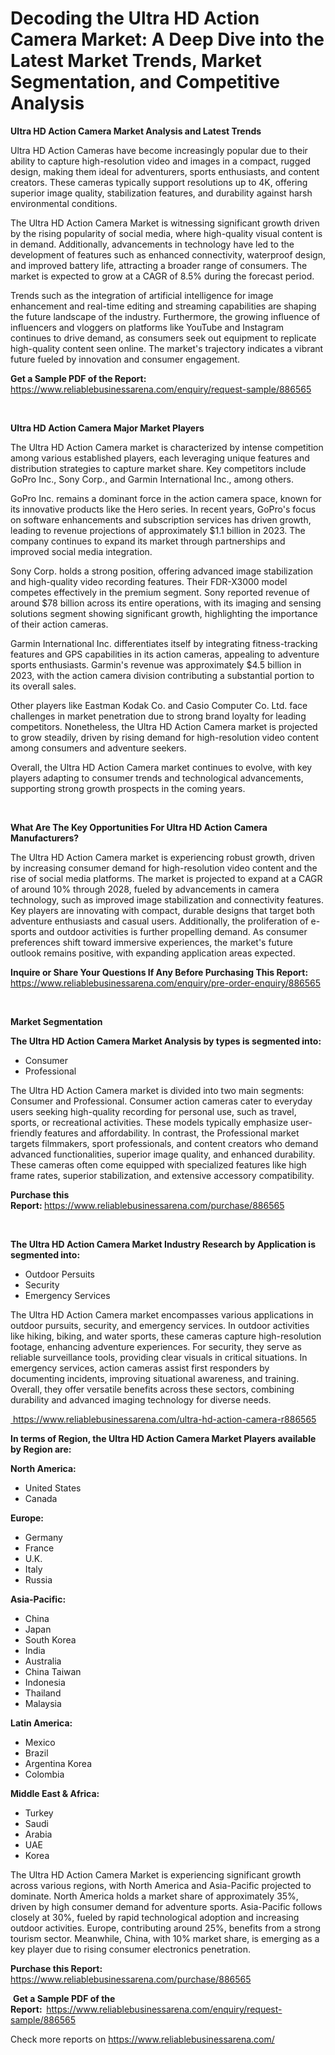 <p><h1>Decoding the Ultra HD Action Camera Market: A Deep Dive into the Latest Market Trends, Market Segmentation, and Competitive Analysis</h1></p><p><strong>Ultra HD Action Camera Market Analysis and Latest Trends</strong></p>
<p><p>Ultra HD Action Cameras have become increasingly popular due to their ability to capture high-resolution video and images in a compact, rugged design, making them ideal for adventurers, sports enthusiasts, and content creators. These cameras typically support resolutions up to 4K, offering superior image quality, stabilization features, and durability against harsh environmental conditions.</p><p>The Ultra HD Action Camera Market is witnessing significant growth driven by the rising popularity of social media, where high-quality visual content is in demand. Additionally, advancements in technology have led to the development of features such as enhanced connectivity, waterproof design, and improved battery life, attracting a broader range of consumers. The market is expected to grow at a CAGR of 8.5% during the forecast period. </p><p>Trends such as the integration of artificial intelligence for image enhancement and real-time editing and streaming capabilities are shaping the future landscape of the industry. Furthermore, the growing influence of influencers and vloggers on platforms like YouTube and Instagram continues to drive demand, as consumers seek out equipment to replicate high-quality content seen online. The market's trajectory indicates a vibrant future fueled by innovation and consumer engagement.</p></p>
<p><strong>Get a Sample PDF of the Report:&nbsp;</strong> <a href="https://www.reliablebusinessarena.com/enquiry/request-sample/886565?utm_campaign=2041&utm_medium=2&utm_source=Github&utm_content=ia&utm_term=06022025&utm_id=ultra-hd-action-camera">https://www.reliablebusinessarena.com/enquiry/request-sample/886565</a></p>
<p>&nbsp;</p>
<p><strong>Ultra HD Action Camera Major Market Players</strong></p>
<p><p>The Ultra HD Action Camera market is characterized by intense competition among various established players, each leveraging unique features and distribution strategies to capture market share. Key competitors include GoPro Inc., Sony Corp., and Garmin International Inc., among others.</p><p>GoPro Inc. remains a dominant force in the action camera space, known for its innovative products like the Hero series. In recent years, GoPro's focus on software enhancements and subscription services has driven growth, leading to revenue projections of approximately $1.1 billion in 2023. The company continues to expand its market through partnerships and improved social media integration.</p><p>Sony Corp. holds a strong position, offering advanced image stabilization and high-quality video recording features. Their FDR-X3000 model competes effectively in the premium segment. Sony reported revenue of around $78 billion across its entire operations, with its imaging and sensing solutions segment showing significant growth, highlighting the importance of their action cameras.</p><p>Garmin International Inc. differentiates itself by integrating fitness-tracking features and GPS capabilities in its action cameras, appealing to adventure sports enthusiasts. Garmin's revenue was approximately $4.5 billion in 2023, with the action camera division contributing a substantial portion to its overall sales.</p><p>Other players like Eastman Kodak Co. and Casio Computer Co. Ltd. face challenges in market penetration due to strong brand loyalty for leading competitors. Nonetheless, the Ultra HD Action Camera market is projected to grow steadily, driven by rising demand for high-resolution video content among consumers and adventure seekers.</p><p>Overall, the Ultra HD Action Camera market continues to evolve, with key players adapting to consumer trends and technological advancements, supporting strong growth prospects in the coming years.</p></p>
<p>&nbsp;</p>
<p><strong>What Are The Key Opportunities For Ultra HD Action Camera Manufacturers?</strong></p>
<p><p>The Ultra HD Action Camera market is experiencing robust growth, driven by increasing consumer demand for high-resolution video content and the rise of social media platforms. The market is projected to expand at a CAGR of around 10% through 2028, fueled by advancements in camera technology, such as improved image stabilization and connectivity features. Key players are innovating with compact, durable designs that target both adventure enthusiasts and casual users. Additionally, the proliferation of e-sports and outdoor activities is further propelling demand. As consumer preferences shift toward immersive experiences, the market's future outlook remains positive, with expanding application areas expected.</p></p>
<p><strong>Inquire or Share Your Questions If Any Before Purchasing This Report:</strong> <a href="https://www.reliablebusinessarena.com/enquiry/pre-order-enquiry/886565?utm_campaign=2041&utm_medium=2&utm_source=Github&utm_content=ia&utm_term=06022025&utm_id=ultra-hd-action-camera">https://www.reliablebusinessarena.com/enquiry/pre-order-enquiry/886565</a></p>
<p>&nbsp;</p>
<p><strong>Market Segmentation</strong></p>
<p><strong>The Ultra HD Action Camera Market Analysis by types is segmented into:</strong></p>
<p><ul><li>Consumer</li><li>Professional</li></ul></p>
<p><p>The Ultra HD Action Camera market is divided into two main segments: Consumer and Professional. Consumer action cameras cater to everyday users seeking high-quality recording for personal use, such as travel, sports, or recreational activities. These models typically emphasize user-friendly features and affordability. In contrast, the Professional market targets filmmakers, sport professionals, and content creators who demand advanced functionalities, superior image quality, and enhanced durability. These cameras often come equipped with specialized features like high frame rates, superior stabilization, and extensive accessory compatibility.</p></p>
<p><strong>Purchase this Report:&nbsp;</strong><a href="https://www.reliablebusinessarena.com/purchase/886565?utm_campaign=2041&utm_medium=2&utm_source=Github&utm_content=ia&utm_term=06022025&utm_id=ultra-hd-action-camera">https://www.reliablebusinessarena.com/purchase/886565</a></p>
<p>&nbsp;</p>
<p><strong>The Ultra HD Action Camera Market Industry Research by Application is segmented into:</strong></p>
<p><ul><li>Outdoor Persuits</li><li>Security</li><li>Emergency Services</li></ul></p>
<p><p>The Ultra HD Action Camera market encompasses various applications in outdoor pursuits, security, and emergency services. In outdoor activities like hiking, biking, and water sports, these cameras capture high-resolution footage, enhancing adventure experiences. For security, they serve as reliable surveillance tools, providing clear visuals in critical situations. In emergency services, action cameras assist first responders by documenting incidents, improving situational awareness, and training. Overall, they offer versatile benefits across these sectors, combining durability and advanced imaging technology for diverse needs.</p></p>
<p><a href="https://www.reliablebusinessarena.com/ultra-hd-action-camera-r886565?utm_campaign=2041&utm_medium=2&utm_source=Github&utm_content=ia&utm_term=06022025&utm_id=ultra-hd-action-camera">&nbsp;https://www.reliablebusinessarena.com/ultra-hd-action-camera-r886565</a></p>
<p><strong>In terms of Region, the Ultra HD Action Camera Market Players available by Region are:</strong></p>
<p>
    <p> <strong> North America: </strong>
        <ul>
            <li>United States</li>
            <li>Canada</li>
        </ul>
        </p> 
    <p> <strong> Europe: </strong>
        <ul>
            <li>Germany</li>
            <li>France</li>
            <li>U.K.</li>
            <li>Italy</li>
            <li>Russia</li>
        </ul>
        </p> 
    <p> <strong> Asia-Pacific: </strong>
        <ul>
            <li>China</li>
            <li>Japan</li>
            <li>South Korea</li>
            <li>India</li>
            <li>Australia</li>
            <li>China Taiwan</li>
            <li>Indonesia</li>
            <li>Thailand</li>
            <li>Malaysia</li>
        </ul>
        </p> 
    <p> <strong> Latin America: </strong>
        <ul>
            <li>Mexico</li>
            <li>Brazil</li>
            <li>Argentina Korea</li>
            <li>Colombia</li>
        </ul>
        </p> 
    <p> <strong> Middle East & Africa: </strong>
        <ul>
            <li>Turkey</li>
            <li>Saudi</li>
            <li>Arabia</li>
            <li>UAE</li>
            <li>Korea</li>
        </ul>
    </p>
    </p>
<p><p>The Ultra HD Action Camera Market is experiencing significant growth across various regions, with North America and Asia-Pacific projected to dominate. North America holds a market share of approximately 35%, driven by high consumer demand for adventure sports. Asia-Pacific follows closely at 30%, fueled by rapid technological adoption and increasing outdoor activities. Europe, contributing around 25%, benefits from a strong tourism sector. Meanwhile, China, with 10% market share, is emerging as a key player due to rising consumer electronics penetration.</p></p>
<p><strong>Purchase this Report: </strong><a href="https://www.reliablebusinessarena.com/purchase/886565?utm_campaign=2041&utm_medium=2&utm_source=Github&utm_content=ia&utm_term=06022025&utm_id=ultra-hd-action-camera">https://www.reliablebusinessarena.com/purchase/886565</a></p>
<p>&nbsp;<strong>Get a Sample PDF of the Report:&nbsp;&nbsp;</strong><a href="https://www.reliablebusinessarena.com/enquiry/request-sample/886565?utm_campaign=2041&utm_medium=2&utm_source=Github&utm_content=ia&utm_term=06022025&utm_id=ultra-hd-action-camera">https://www.reliablebusinessarena.com/enquiry/request-sample/886565</a></p>
<p><strong></strong></p>
<p>Check more reports on <a href="https://www.reliablebusinessarena.com/?utm_campaign=2041&utm_medium=2&utm_source=Github&utm_content=ia&utm_term=06022025&utm_id=ultra-hd-action-camera">https://www.reliablebusinessarena.com/</a></p>